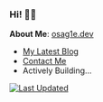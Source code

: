 ### Hi! 👋🏾 

**About Me**: [osag1e.dev](https://osag1e.dev/about)
- [My Latest Blog](https://osag1e.dev/posts)
- [Contact Me](https://contact.osag1e.dev/)
- Actively Building...

[![Last Updated](https://img.shields.io/badge/Last%20Updated-August%208%2C%202024-brightgreen)](https://github.com/osag1e/osag1e/)

